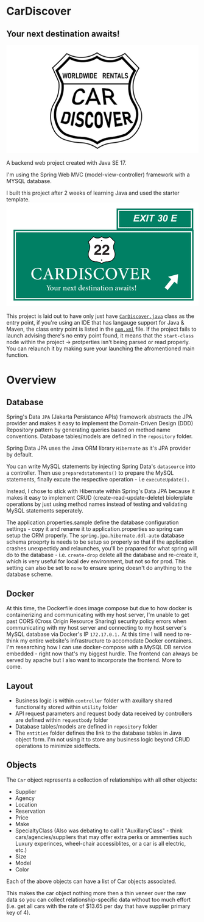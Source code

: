 # CarDiscover
## Your next destination awaits!
![Logo](./src/main/resources/Logo/LogoWhiteBg.png)

A backend web project created with Java SE 17.

I'm using the Spring Web MVC (model-view-controller) framework with a MYSQL database.

I built this project after 2 weeks of learning Java and used the starter template.
![LogoWithTagline](./src/main/resources/Logo/LogoLargeWithTagline.png)


This project is laid out to have only just have [`CarDiscover.java`](./src/main/java/com/abdi/cardiscover/CarDiscover.java) class as the entry point, if you're using an IDE that has langauge support for Java & Maven, the class entry point is listed in the [`pom.xml`](./pom.xml) file. If the project fails to launch advising there's no entry point found, it means that the `start-class` node within the project -> protperties isn't being parsed or read properly. You can relaunch it by making sure your launching the afromentioned main function. 

# Overview
## Database

Spring's Data `JPA` (Jakarta Persistance APIs) framework abstracts the JPA provider and makes it easy to implement the Domain-Driven Design (DDD) Repository pattern by generating queries based on method name conventions. Database tables/models are defined in the `repository` folder. 

Spring Data JPA uses the Java ORM library `Hibernate` as it's JPA provider by default. 

You can write MySQL statements by injecting Spring Data's `datasource` into a controller. Then use `preparedstatements()` to prepare the MySQL statements, finally excute the respective operation - i.e `executeUpdate().` 

Instead, I chose to stick with Hibernate within Spring's Data JPA because it makes it easy to implement CRUD (create-read-update-delete) biolerplate operations by just using method names instead of testing and validating MySQL statements seperately. 

The application.properties.sample define the database configuration settings - copy it and rename it to application.properties so spring can setup the ORM properly. The `spring.jpa.hibernate.ddl-auto` database schema proeprty is needs to be setup so properly so that if the application crashes unexpectldy and relaunches, you'll be prapared for what spring will do to the database - i.e. `create-drop` delete all the database and re-create it, which is very useful for local dev environment, but not so for prod. This setting can also be set to `none` to ensure spring doesn't do anything to the database scheme.

## Docker
At this time, the Dockerfile does image compose but due to how docker is containerizing and communicating with my host server, I'm unable to get past CORS (Cross Origin Resource Sharing) security policy errors when communicating with my host server and connecting to my host server's MySQL database via Docker's IP `172.17.0.1.` At this time I will need to re-think my entire website's infrastructure to accomodate Docker containers. I'm researching how I can use docker-compose with a MySQL DB service embedded - right now that's my biggest hurdle. The frontend can always be served by apache but I also want to incorporate the frontend. More to come.

## Layout
* Business logic is within `controller` folder with axuillary shared functionality stored within `utility` folder
* API request parameters and request body data received by controllers are defined within `requestbody` folder
* Database tables/models are defined in `repository` folder
* The `entities` folder defines the link to the database tables in Java object form. I'm not using it to store any business logic beyond CRUD operations to minimize sideffects.

## Objects
The `Car` object represents a collection of relationships with all other objects:
* Supplier
* Agency
* Location
* Reservation
* Price
* Make
* SpecialtyClass (Also was debating to call it "AuxillaryClass" - think cars/agencies/suppliers that may offer extra perks or ammenties such Luxury experinces, wheel-chair accessiblites, or a car is all electric, etc.)
* Size
* Model
* Color

Each of the above objects can have a list of Car objects associated. 

This makes the car object nothing more then a thin veneer over the raw data so you can collect relationship-specific data without too much effort (i.e. get all cars with the rate of $13.65 per day that have supplier primary key of 4). 

